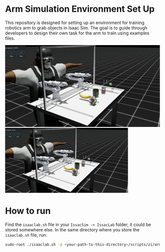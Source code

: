 # Arm Simulation Environment Set Up
This repository is designed for setting up an environment for training robotics arm to grab objects in Isaac Sim. The goal is to guide through developers to design their own task for the arm to train using examples files.

![Workspace Demo](photos/environment-example1.png)
<img src="photos/environment-example1.png" alt="Task Demo" width="400"/>

# How to run
Find the `isaaclab.sh` file in your `IssacSim -> IssacLab` folder, it could be stored somewhere else. In the same directory where you store the `isaaclab.sh` file, run:
```bash
sudo-root ./isaaclab.sh -p <your-path-to-this-directory>/scripts/zi/arm/src/main.py
```


